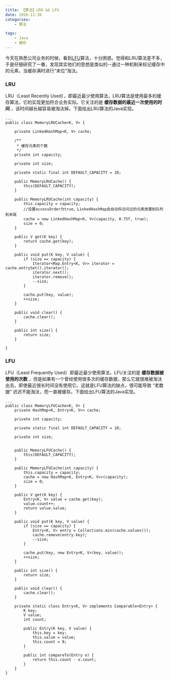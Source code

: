 ```yaml
---
title: 【算法】LRU && LFU
date: 2016-11-30
categories:
    - 算法

tags:
    - Java
    - 缓存
---
```


今天在熟悉公司业务的时候，看到[LFU](http://baike.baidu.com/link?url=njKbC1j8pqxN7q75i8U0db8AAE7uOKCbDWgmG1hVR6Ucm8xR5jiTAR_ACFDUiurrOMAUfIICIKtUziWtTYsvBa)算法，十分困惑。觉得和LRU算法差不多，于是仔细研究了一番，发现其实他们的思想是类似的--通过一种机制来标记缓存中的元素，当缓存满时进行“末位”淘汰。

<!--more-->

### LRU

LRU（Least Recently Used），即最近最少使用算法，LRU算法是使用最多的缓存算法，它的实现更加符合业务实际。它关注的是 **缓存数据的最近一次使用的时间** ，该时间越长越容易被淘汰掉。下面给出LRU算法的Java实现。

```
...
public class MemoryLRUCache<K, V> {

    private LinkedHashMap<K, V> cache;

    /**
     * 缓存元素的个数
     */
    private int capacity;

    private int size;

    private static final int DEFAULT_CAPACITY = 10;

    public MemoryLRUCache() {
        this(DEFAULT_CAPACITY);
    }

    public MemoryLRUCache(int capacity) {
        this.capacity = capacity;
        //设置accessOrder为true，LinkedHashMap会自动将访问过的元素放置到队列到末尾
        cache = new LinkedHashMap<K, V>(capacity, 0.75f, true);
        size = 0;
    }

    public V get(K key) {
        return cache.get(key);
    }

    public void put(K key, V value) {
        if (size == capacity) {
            Iterator<Map.Entry<K, V>> iterator = cache.entrySet().iterator();
            iterator.next();
            iterator.remove();
            --size;
        }

        cache.put(key, value);
        ++size;
    }

    public void clear() {
        cache.clear();
    }

    public int size() {
        return size;
    }

}

```

### LFU

LFU（Least Frequently Used）即最近最少使用算法，LFU关注的是 **缓存数据被使用的次数** ，但是如果有一个曾经使用很多次的缓存数据，那么它就很难被淘汰出去，即使最近很长时间没有使用它。这就是LFU算法的缺点，很可能导致 “老数据” 迟迟不能淘汰，而一直被缓存。下面给出LFU算法的Java实现。

```
...
public class MemoryLFUCache<K, V> {
    private HashMap<K, Entry<K, V>> cache;

    private int capacity;

    private static final int DEFAULT_CAPACITY = 10;

    private int size;


    public MemoryLFUCache() {
        this(DEFAULT_CAPACITY);
    }

    public MemoryLFUCache(int capacity) {
        this.capacity = capacity;
        cache = new HashMap<K, Entry<K, V>>(capacity);
        size = 0;
    }

    public V get(K key) {
        Entry<K, V> value = cache.get(key);
        value.count++;
        return value.value;
    }

    public void put(K key, V value) {
        if (size == capacity) {
            Entry<K, V> entry = Collections.min(cache.values());
            cache.remove(entry.key);
            --size;
        }

        cache.put(key, new Entry<K, V>(key, value));
        ++size;
    }

    public int size() {
        return size;
    }

    public void clear() {
        cache.clear();
    }

    private static class Entry<K, V> implements Comparable<Entry> {
        K key;
        V value;
        int count;

        public Entry(K key, V value) {
            this.key = key;
            this.value = value;
            this.count = 0;
        }

        public int compareTo(Entry o) {
            return this.count - o.count;
        }
    }
}
```